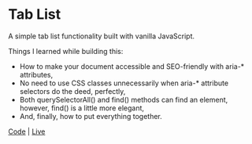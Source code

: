 # Tab List

A simple tab list functionality built with vanilla JavaScript.

Things I learned while building this:

- How to make your document accessible and SEO-friendly with aria-\* attributes,
- No need to use CSS classes unnecessarily when aria-\* attribute selectors do the deed, perfectly,
- Both querySelectorAll() and find() methods can find an element, however, find() is a little more elegant,
- And, finally, how to put everything together.

[Code](https://github.com/abhay-vats/javascript-tab-list) | [Live](https://abhay-vats.github.io/javascript-tab-list)
